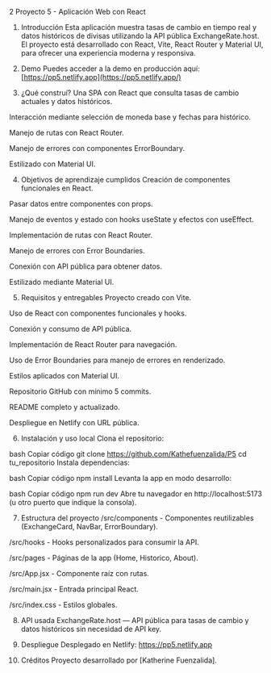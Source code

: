  2 Proyecto 5 - Aplicación Web con React
1. Introducción
Esta aplicación muestra tasas de cambio en tiempo real y datos históricos de divisas utilizando la API pública ExchangeRate.host. El proyecto está desarrollado con React, Vite, React Router y Material UI, para ofrecer una experiencia moderna y responsiva.

2. Demo
Puedes acceder a la demo en producción aquí:
[https://pp5.netlify.app](https://pp5.netlify.app/)

3. ¿Qué construí?
Una SPA con React que consulta tasas de cambio actuales y datos históricos.

Interacción mediante selección de moneda base y fechas para histórico.

Manejo de rutas con React Router.

Manejo de errores con componentes ErrorBoundary.

Estilizado con Material UI.

4. Objetivos de aprendizaje cumplidos
Creación de componentes funcionales en React.

Pasar datos entre componentes con props.

Manejo de eventos y estado con hooks useState y efectos con useEffect.

Implementación de rutas con React Router.

Manejo de errores con Error Boundaries.

Conexión con API pública para obtener datos.

Estilizado mediante Material UI.

5. Requisitos y entregables
Proyecto creado con Vite.

Uso de React con componentes funcionales y hooks.

Conexión y consumo de API pública.

Implementación de React Router para navegación.

Uso de Error Boundaries para manejo de errores en renderizado.

Estilos aplicados con Material UI.

Repositorio GitHub con mínimo 5 commits.

README completo y actualizado.

Despliegue en Netlify con URL pública.

6. Instalación y uso local
Clona el repositorio:

bash
Copiar código
git clone https://github.com/Kathefuenzalida/P5
cd tu_repositorio
Instala dependencias:

bash
Copiar código
npm install
Levanta la app en modo desarrollo: 

bash
Copiar código
npm run dev
Abre tu navegador en http://localhost:5173 (u otro puerto que indique la consola).

7. Estructura del proyecto
/src/components - Componentes reutilizables (ExchangeCard, NavBar, ErrorBoundary).

/src/hooks - Hooks personalizados para consumir la API.

/src/pages - Páginas de la app (Home, Historico, About).

/src/App.jsx - Componente raíz con rutas.

/src/main.jsx - Entrada principal React.

/src/index.css - Estilos globales.

8. API usada
ExchangeRate.host — API pública para tasas de cambio y datos históricos sin necesidad de API key.

9. Despliegue
Desplegado en Netlify: https://pp5.netlify.app

10. Créditos
Proyecto desarrollado por [Katherine Fuenzalida].
